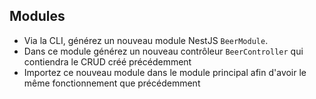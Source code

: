 ## Modules 

* Via la CLI, générez un nouveau module NestJS `BeerModule`. 
* Dans ce module générez un nouveau contrôleur `BeerController` qui contiendra le CRUD créé précédemment
* Importez ce nouveau module dans le module principal afin d'avoir le même fonctionnement que précédemment

